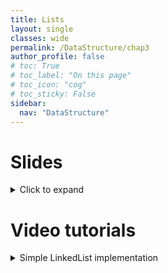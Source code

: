 ```yaml
---
title: Lists
layout: single
classes: wide
permalink: /DataStructure/chap3
author_profile: false
# toc: True
# toc_label: "On this page"
# toc_icon: "cog"
# toc_sticky: False
sidebar:
  nav: "DataStructure"
---
```



# Slides
<details>
<summary> Click to expand</summary>

 <iframe height="400px" width="100%" src="https://drive.google.com/file/d/15hNIGltReO3qZuzmr3R9nTZVWX58S--x/preview" frameborder="0" allowfullscreen="true"></iframe> 
</details>

# Video tutorials
<details>
<summary> Simple LinkedList implementation</summary>

 <iframe height="350px" width="100%" src="https://drive.google.com/file/d/15g1FPgn2qhInCwrIwKGxcbieZjpSmeEE/preview"  frameborder="0"  allowfullscreen></iframe>
</details>


